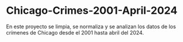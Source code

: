 # Chicago-Crimes-2001-April-2024
En este proyecto se limpia, se normaliza y se analizan los datos de los crímenes de Chicago desde el 2001 hasta abril del 2024.
